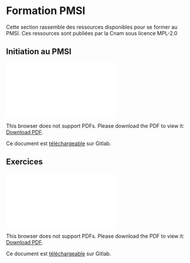 # Formation PMSI
<!-- SPDX-License-Identifier: MPL-2.0 -->

Cette section rassemble des ressources disponibles pour se former au PMSI. Ces ressources sont publiées par la Cnam sous licence MPL-2.0

## Initiation au PMSI

<object data="../../files/Cnam/2020-04-30_CNAM_Formation-PMSI_MLP-2.0.pdf" type="application/pdf" width="750px" height="750px">
    <embed src="../../files/Cnam/2020-04-30_CNAM_Formation-PMSI_MLP-2.0.pdf" type="application/pdf">
        <p>This browser does not support PDFs. Please download the PDF to view it: <a href="../../files/Cnam/2020-04-30_CNAM_Formation-PMSI_MLP-2.0.pdf">Download PDF</a>.</p>
    </embed>
</object>

Ce document est [téléchargeable](../../files/Cnam/2020-04-30_CNAM_Formation-PMSI_MLP-2.0.pdf) sur Gitlab.

## Exercices

<object data="../../files/Cnam/2020-04-30_CNAM_Enonces-EXERCICES-TOUS-PMSI-fev-2019_MLP-2.0.pdf" type="application/pdf" width="750px" height="750px">
    <embed src="../../files/Cnam/2020-04-30_CNAM_Enonces-EXERCICES-TOUS-PMSI-fev-2019_MLP-2.0.pdf" type="application/pdf">
        <p>This browser does not support PDFs. Please download the PDF to view it: <a href="../../files/Cnam/2020-04-30_CNAM_Enonces-EXERCICES-TOUS-PMSI-fev-2019_MLP-2.0.pdf">Download PDF</a>.</p>
    </embed>
</object>

Ce document est [téléchargeable](../../files/Cnam/2020-04-30_CNAM_Enonces-EXERCICES-TOUS-PMSI-fev-2019_MLP-2.0.pdf) sur Gitlab.